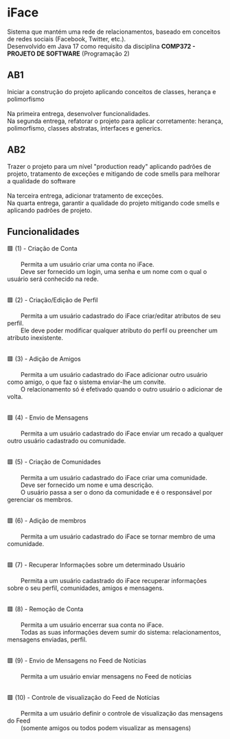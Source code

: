 # iFace

<p align="left"> 
  Sistema que mantém uma rede de relacionamentos, baseado em conceitos de redes sociais (Facebook, Twitter, etc.).</br>
  Desenvolvido em Java 17 como requisito da disciplina <strong>COMP372 - PROJETO DE SOFTWARE</strong> (Programação 2)
</p>

## AB1
<div> 
Iniciar a construção do projeto aplicando conceitos de classes, herança e polimorfismo </br></br>
Na primeira entrega, desenvolver funcionalidades.</br>
Na segunda entrega, refatorar o projeto para aplicar corretamente: herança, polimorfismo, classes abstratas, interfaces e generics.</br>
</div>

## AB2
<div> 
Trazer o projeto para um nível "production ready" aplicando padrões de projeto, tratamento de exceções e mitigando de code smells para melhorar a qualidade do software</br></br>
Na terceira entrega, adicionar tratamento de exceções.</br>
Na quarta entrega, garantir a qualidade do projeto mitigando code smells e aplicando padrões de projeto.</br>
</div>

## Funcionalidades

🟩 (1) - Criação de Conta
<div> 
       &nbsp;&nbsp;&nbsp;&nbsp;&nbsp;&nbsp;&nbsp;&nbsp;Permita a um usuário criar uma conta no iFace.
  <br/>&nbsp;&nbsp;&nbsp;&nbsp;&nbsp;&nbsp;&nbsp;&nbsp;Deve ser fornecido um login, uma senha e um nome com o qual o usuário será conhecido na rede.
  <br/>&nbsp;
</div>


🟩 (2) - Criação/Edição de Perfil
<div> 
       &nbsp;&nbsp;&nbsp;&nbsp;&nbsp;&nbsp;&nbsp;&nbsp;Permita a um usuário cadastrado do iFace criar/editar atributos de seu perfil.
  <br/>&nbsp;&nbsp;&nbsp;&nbsp;&nbsp;&nbsp;&nbsp;&nbsp;Ele deve poder modificar qualquer atributo do perfil ou preencher um atributo inexistente.
  <br/>&nbsp;
</div>

🟩 (3) - Adição de Amigos
<div> 
       &nbsp;&nbsp;&nbsp;&nbsp;&nbsp;&nbsp;&nbsp;&nbsp;Permita a um usuário cadastrado do iFace adicionar outro usuário como amigo, o que faz o sistema enviar-lhe um convite.
  <br/>&nbsp;&nbsp;&nbsp;&nbsp;&nbsp;&nbsp;&nbsp;&nbsp;O relacionamento só é efetivado quando o outro usuário o adicionar de volta.
  <br/>&nbsp;
</div>

🟩 (4) - Envio de Mensagens
<div> 
       &nbsp;&nbsp;&nbsp;&nbsp;&nbsp;&nbsp;&nbsp;&nbsp;Permita a um usuário cadastrado do iFace enviar um recado a qualquer outro usuário cadastrado ou comunidade.
  <br/>&nbsp;
</div>

🟩 (5) - Criação de Comunidades
<div> 
       &nbsp;&nbsp;&nbsp;&nbsp;&nbsp;&nbsp;&nbsp;&nbsp;Permita a um usuário cadastrado do iFace criar uma comunidade.
  <br/>&nbsp;&nbsp;&nbsp;&nbsp;&nbsp;&nbsp;&nbsp;&nbsp;Deve ser fornecido um nome e uma descrição.
  <br/>&nbsp;&nbsp;&nbsp;&nbsp;&nbsp;&nbsp;&nbsp;&nbsp;O usuário passa a ser o dono da comunidade e é o responsável por gerenciar os membros.
  <br/>&nbsp;
</div>

🟩 (6) - Adição de membros
<div> 
       &nbsp;&nbsp;&nbsp;&nbsp;&nbsp;&nbsp;&nbsp;&nbsp;Permita a um usuário cadastrado do iFace se tornar membro de uma comunidade.
  <br/>&nbsp;
</div>

🟩 (7) - Recuperar Informações sobre um determinado Usuário
<div> 
       &nbsp;&nbsp;&nbsp;&nbsp;&nbsp;&nbsp;&nbsp;&nbsp;Permita a um usuário cadastrado do iFace recuperar informações sobre o seu perfil, comunidades, amigos e mensagens.
    <br/>&nbsp;
</div>

🟩 (8) - Remoção de Conta
<div> 
       &nbsp;&nbsp;&nbsp;&nbsp;&nbsp;&nbsp;&nbsp;&nbsp;Permita a um usuário encerrar sua conta no iFace.
  <br/>&nbsp;&nbsp;&nbsp;&nbsp;&nbsp;&nbsp;&nbsp;&nbsp;Todas as suas informações devem sumir do sistema: relacionamentos, mensagens enviadas, perfil.
  <br/>&nbsp;
</div>

🟩 (9) - Envio de Mensagens no Feed de Notícias
<div> 
       &nbsp;&nbsp;&nbsp;&nbsp;&nbsp;&nbsp;&nbsp;&nbsp;Permita a um usuário enviar mensagens no Feed de notícias
  <br/>&nbsp;
</div>

🟩 (10) - Controle de visualização do Feed de Notícias
<div> 
       &nbsp;&nbsp;&nbsp;&nbsp;&nbsp;&nbsp;&nbsp;&nbsp;Permita a um usuário definir o controle de visualização das mensagens do Feed 
  <br/>&nbsp;&nbsp;&nbsp;&nbsp;&nbsp;&nbsp;&nbsp;&nbsp;(somente amigos ou todos podem visualizar as mensagens)
  <br/>&nbsp;
</div>
